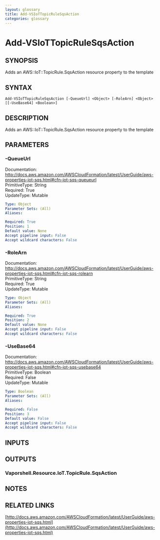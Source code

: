 ```yaml
---
layout: glossary
title: Add-VSIoTTopicRuleSqsAction
categories: glossary
---
```


# Add-VSIoTTopicRuleSqsAction

## SYNOPSIS
Adds an AWS::IoT::TopicRule.SqsAction resource property to the template

## SYNTAX

```
Add-VSIoTTopicRuleSqsAction [-QueueUrl] <Object> [-RoleArn] <Object> [[-UseBase64] <Boolean>]
```

## DESCRIPTION
Adds an AWS::IoT::TopicRule.SqsAction resource property to the template

## PARAMETERS

### -QueueUrl
Documentation: http://docs.aws.amazon.com/AWSCloudFormation/latest/UserGuide/aws-properties-iot-sqs.html#cfn-iot-sqs-queueurl    
PrimitiveType: String    
Required: True    
UpdateType: Mutable

```yaml
Type: Object
Parameter Sets: (All)
Aliases: 

Required: True
Position: 1
Default value: None
Accept pipeline input: False
Accept wildcard characters: False
```

### -RoleArn
Documentation: http://docs.aws.amazon.com/AWSCloudFormation/latest/UserGuide/aws-properties-iot-sqs.html#cfn-iot-sqs-rolearn    
PrimitiveType: String    
Required: True    
UpdateType: Mutable

```yaml
Type: Object
Parameter Sets: (All)
Aliases: 

Required: True
Position: 2
Default value: None
Accept pipeline input: False
Accept wildcard characters: False
```

### -UseBase64
Documentation: http://docs.aws.amazon.com/AWSCloudFormation/latest/UserGuide/aws-properties-iot-sqs.html#cfn-iot-sqs-usebase64    
PrimitiveType: Boolean    
Required: False    
UpdateType: Mutable

```yaml
Type: Boolean
Parameter Sets: (All)
Aliases: 

Required: False
Position: 3
Default value: False
Accept pipeline input: False
Accept wildcard characters: False
```

## INPUTS

## OUTPUTS

### Vaporshell.Resource.IoT.TopicRule.SqsAction

## NOTES

## RELATED LINKS

[http://docs.aws.amazon.com/AWSCloudFormation/latest/UserGuide/aws-properties-iot-sqs.html](http://docs.aws.amazon.com/AWSCloudFormation/latest/UserGuide/aws-properties-iot-sqs.html)

